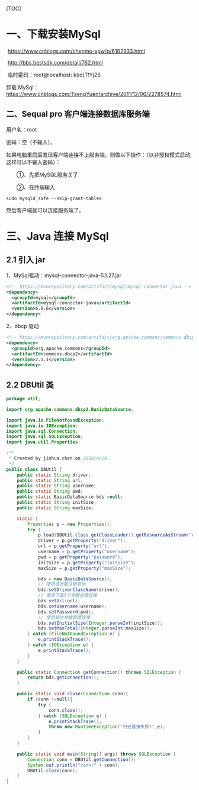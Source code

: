 [TOC]



# 一、下载安装MySql

​	https://www.cnblogs.com/chenmo-xpw/p/6102933.html

​	http://bbs.bestsdk.com/detail/762.html

​	临时密码：root@localhost: k(id)T!Yj2S

卸载 MySql：https://www.cnblogs.com/TsengYuen/archive/2011/12/06/2278574.html

## 二、Sequal pro 客户端连接数据库服务端

用户名：root

密码：空（不输入）。

如果电脑重启后发现客户端连接不上服务端，则做以下操作：（以非授权模式启动, 这样可以不输入密码）：

　　①、先把MySQL服务关了

　　②、在终端输入

```
sudo mysqld_safe --skip-grant-tables
```

然后客户端就可以连接服务端了。

# 三、Java 连接 MySql

## 2.1 引入 jar

 1、MySql驱动：mysql-connector-java-5.1.27.jar

```xml
<!-- https://mvnrepository.com/artifact/mysql/mysql-connector-java -->
<dependency>
  <groupId>mysql</groupId>
  <artifactId>mysql-connector-java</artifactId>
  <version>6.0.6</version>
</dependency>
```

2、dbcp 驱动

```xml
<!-- https://mvnrepository.com/artifact/org.apache.commons/commons-dbcp2 -->
<dependency>
  <groupId>org.apache.commons</groupId>
  <artifactId>commons-dbcp2</artifactId>
  <version>2.1.1</version>
</dependency>
```

## 2.2 DBUtil 类

```java
package util;

import org.apache.commons.dbcp2.BasicDataSource;

import java.io.FileNotFoundException;
import java.io.IOException;
import java.sql.Connection;
import java.sql.SQLException;
import java.util.Properties;

/**
 * Created by jinhua.chen on 2018/4/20.
 */
public class DBUtil {
    public static String driver;
    public static String url;
    public static String username;
    public static String pwd;
    public static BasicDataSource bds =null;
    public static String initSize;
    public static String maxSize;

    static {
        Properties p = new Properties();
        try {
            p.load(DBUtil.class.getClassLoader().getResourceAsStream("db.properties"));
            driver = p.getProperty("driver");
            url = p.getProperty("url");
            username = p.getProperty("username");
            pwd = p.getProperty("password");
            initSize = p.getProperty("initSize");
            maxSize = p.getProperty("maxSize");

            bds = new BasicDataSource();
            // 使用该参数注册驱动
            bds.setDriverClassName(driver);
            // 使用下面3个参数创建连接
            bds.setUrl(url);
            bds.setUsername(username);
            bds.setPassword(pwd);
            // 使用其他参数管理连接
            bds.setInitialSize(Integer.parseInt(initSize));
            bds.setMaxTotal(Integer.parseInt(maxSize));
        } catch (FileNotFoundException e) {
            e.printStackTrace();
        } catch (IOException e) {
            e.printStackTrace();
        }
    }

    public static Connection getConnection() throws SQLException {
        return bds.getConnection();
    }

    public static void close(Connection conn){
        if (conn !=null){
            try {
                conn.close();
            } catch (SQLException e) {
                e.printStackTrace();
                throw new RuntimeException("归还连接失败!",e);
            }
        }
    }

    public static void main(String[] args) throws SQLException {
        Connection conn = DBUtil.getConnection();
        System.out.println("conn:" + conn);
        DBUtil.close(conn);
    }
}
```


